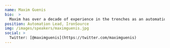 ```yaml
---
name: Maxim Guenis
bio:  >
  Maxim has over a decade of experience in the trenches as an automation and performance engineer. During his career he founded and managed Automation groups in Tescom, ITG, eToro, Supersonic  and worked across a number of industries, from government - military and financial services to small start-ups.
position: Automation Lead, IronSource
img: /images/speakers/maximguenis.jpg
social: >
  Twitter: [@maximguenis](https://twitter.com/maximguenis)
---
```

